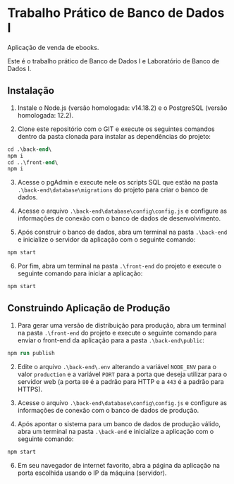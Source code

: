 # Trabalho Prático de Banco de Dados I

Aplicação de venda de ebooks.

Este é o trabalho prático de Banco de Dados I e Laboratório de Banco de Dados I.

## Instalação

1) Instale o Node.js (versão homologada: v14.18.2) e o PostgreSQL (versão homologada: 12.2).

2) Clone este repositório com o GIT e execute os seguintes comandos dentro da pasta clonada para instalar as dependências do projeto:

```ps
cd .\back-end\
npm i
cd ..\front-end\
npm i
```

3) Acesse o pgAdmin e execute nele os scripts SQL que estão na pasta `.\back-end\database\migrations` do projeto para criar o banco de dados.

4) Acesse o arquivo `.\back-end\database\config\config.js` e configure as informações de conexão com o banco de dados de desenvolvimento.

5) Após construir o banco de dados, abra um terminal na pasta `.\back-end` e inicialize o servidor da aplicação com o seguinte comando:

```ps
npm start
```

6) Por fim, abra um terminal na pasta `.\front-end` do projeto e execute o seguinte comando para iniciar a aplicação:

```ps
npm start
```

## Construindo Aplicação de Produção

1) Para gerar uma versão de distribuição para produção, abra um terminal na pasta `.\front-end` do projeto e execute o seguinte comando para enviar o front-end da aplicação para a pasta `.\back-end\public`:

```ps
npm run publish
```

2) Edite o arquivo `.\back-end\.env` alterando a variável `NODE_ENV` para o valor `production` e a variável `PORT` para a porta que deseja utilizar para o servidor web (a porta `80` é a padrão para HTTP e a `443` é a padrão para HTTPS).

3) Acesse o arquivo `.\back-end\database\config\config.js` e configure as informações de conexão com o banco de dados de produção.

5) Após apontar o sistema para um banco de dados de produção válido, abra um terminal na pasta `.\back-end` e inicialize a aplicação com o seguinte comando:

```ps
npm start
```

6) Em seu navegador de internet favorito, abra a página da aplicação na porta escolhida usando o IP da máquina (servidor).
